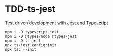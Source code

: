 # TDD-ts-jest

Test driven development with Jest and Typescript

```terminal
npm i -D typescript jest
npm i -D @types/node @types/jest
npm i -D ts-jest
npx ts-jest config:init
npx tsc --init
```
